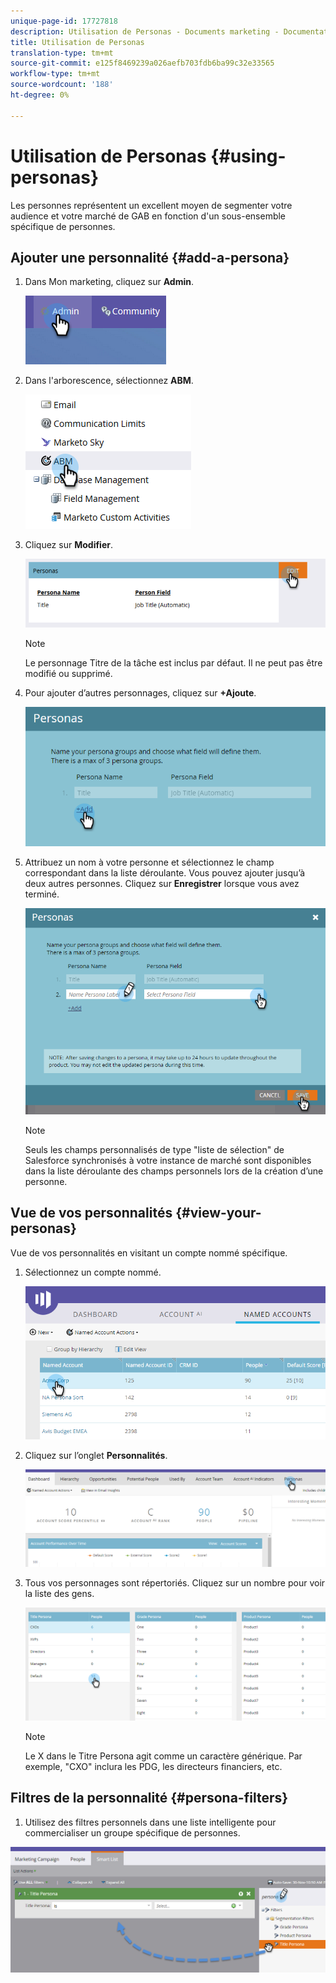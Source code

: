 ```yaml
---
unique-page-id: 17727818
description: Utilisation de Personas - Documents marketing - Documentation du produit
title: Utilisation de Personas
translation-type: tm+mt
source-git-commit: e125f8469239a026aefb703fdb6ba99c32e33565
workflow-type: tm+mt
source-wordcount: '188'
ht-degree: 0%

---
```



# Utilisation de Personas {#using-personas}

Les personnes représentent un excellent moyen de segmenter votre audience et votre marché de GAB en fonction d&#39;un sous-ensemble spécifique de personnes.

## Ajouter une personnalité {#add-a-persona}

1. Dans Mon marketing, cliquez sur **Admin**.

   ![](assets/one.png)

1. Dans l&#39;arborescence, sélectionnez **ABM**.

   ![](assets/two.png)

1. Cliquez sur **Modifier**.

   ![](assets/three.png)

   >[!NOTE]
   >
   >Le personnage Titre de la tâche est inclus par défaut. Il ne peut pas être modifié ou supprimé.

1. Pour ajouter d’autres personnages, cliquez sur **+Ajoute**.

   ![](assets/four.png)

1. Attribuez un nom à votre personne et sélectionnez le champ correspondant dans la liste déroulante. Vous pouvez ajouter jusqu’à deux autres personnes. Cliquez sur **Enregistrer** lorsque vous avez terminé.

   ![](assets/five.png)

   >[!NOTE]
   >
   >Seuls les champs personnalisés de type &quot;liste de sélection&quot; de Salesforce synchronisés à votre instance de marché sont disponibles dans la liste déroulante des champs personnels lors de la création d’une personne.

## Vue de vos personnalités {#view-your-personas}

Vue de vos personnalités en visitant un compte nommé spécifique.

1. Sélectionnez un compte nommé.

   ![](assets/one-a.png)

1. Cliquez sur l’onglet **Personnalités**.

   ![](assets/two-a.png)

1. Tous vos personnages sont répertoriés. Cliquez sur un nombre pour voir la liste des gens.

   ![](assets/three-a.png)

   >[!NOTE]
   >
   >Le X dans le Titre Persona agit comme un caractère générique. Par exemple, &quot;CXO&quot; inclura les PDG, les directeurs financiers, etc.

## Filtres de la personnalité {#persona-filters}

1. Utilisez des filtres personnels dans une liste intelligente pour commercialiser un groupe spécifique de personnes.

![](assets/one-b.png)
